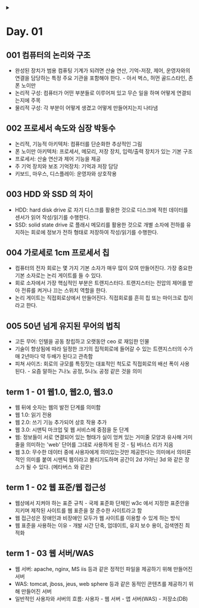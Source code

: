 <link rel="stylesheet" type="text/css" href="/css/header.css">
<link rel="stylesheet" type="text/css" href="/css/bootstrap/5.3.0-alpha1/bootstrap.css">
<div class="sticky-top bg-white pt-1 pb-2" id="header-div-max"></div>
<details id="display-none"><summary></summary>
  <script src="/js/header.js" defer="defer"></script>
  <script src="/js/table/numbering.js" defer="defer"></script>
  <script src="/js/bootstrap/5.3.0-alpha1/bootstrap.bundle.js" defer="defer"></script>
</details>

# Day. 01

## 001 컴퓨터의 논리와 구조

- 완성된 장치가 범용 컴퓨팅 기계가 되려면 산술 연산, 기억-저장, 제어, 운영자와의 연결을 담당하는 특정 주요 기관을 포함해야 한다. - 아서 벅스, 허먼 골드스타인, 존 폰 노이만
- 논리적 구성: 컴퓨터가 어떤 부분들로 이루어져 있고 무슨 일을 하며 어떻게 연결되는지에 주목
- 물리적 구성: 각 부분이 어떻게 생겼고 어떻게 만들어지는지 나타냄

## 002 프로세서 속도와 심장 박동수

- 논리적, 기능적 아키텍처: 컴퓨터를 단순화한 추상적인 그림
- 폰 노이만 아키텍처: 프로세서, 메모리, 저장 장치, 입력/출력 장치가 있는 기본 구조
- 프로세서: 산술 연산과 제어 기능을 제공
- 주 기억 장치와 보조 기억장치: 기억과 저장 담당
- 키보드, 마우스, 디스플레이: 운영자와 상호작용

## 003 HDD 와 SSD 의 차이

- HDD: hard disk drive 로 자기 디스크를 활용한 것으로 디스크에 적힌 데이터를 센서가 읽어 작성/읽기를 수행한다.
- SSD: solid state drive 로 플래시 메모리를 활용한 것으로 개별 소자에 전하를 유지하는 회로에 정보가 전하 형태로 저장하여 작성/읽기를 수행한다.

## 004 가로세로 1cm 프로세서 칩

- 컴퓨터의 전자 회로는 몇 가지 기본 소자가 매우 많이 모여 만들어진다. 가장 중요한 기본 소자로는 논리 게이트를 들 수 있다.
- 회로 소자에서 가장 핵심적인 부분은 트랜지스터다. 트랜지스터는 전압의 제어를 받아 전류를 켜거나 끄는 스위치 역할을 한다.
- 논리 게이트는 직접회로상에서 만들어진다. 직접회로를 흔히 칩 또는 마이크로 칩이라고 한다.

## 005 50년 넘게 유지된 무어의 법칙

- 고든 무어: 인텔을 공동 창립하고 오랫동안 ceo 로 재임한 인물
- 기술이 향상됨에 따라 일정한 크기의 집적회로에 들어갈 수 있는 트랜지스터의 수가 매 2년마다 약 두배가 된다고 관측함
- 피쳐 사이즈: 회로의 규모를 특징짓는 대표적인 척도로 직접회로의 배선 폭이 사용된다. - 요즘 말하는 7나노 공정, 5나노 공정 같은 것을 의미

## term 1 - 01 웹1.0, 웹2.0, 웹3.0

- 웹 뒤에 숫자는 웹의 발전 단계를 의미함
- 웹 1.0: 읽기 전용
- 웹 2.0: 쓰기 기능 추가되어 상호 작용 추가
- 웹 3.0: 시맨틱 마크업 및 웹 서비스에 중점을 둔 단계
- 웹: 정보들이 서로 연결되어 있는 형태가 실이 엉켜 있는 거미줄 모양과 유사해 거미줄을 의미하는 'web' 단어를 그대로 사용하게 된 것 - 팀 버너스 리가 지음
- 웹 3.0: 무수한 데이터 중에 사용자에게 의미있는것만 제공한다는 의미에서 의미론적인 의미를 붙여 시맨틱 웹이라고 불리기도하며 공간이 2d 가아닌 3d 와 같은 장소가 될 수 있다. (메타버스 와 같은)
  
## term 1 - 02 웹 표준/웹 접근성

- 웹상에서 지켜야 하는 표준 규칙 - 국제 표준화 단체인 w3c 에서 지정한 표준안을 지키며 제작된 사이트를 웹 표준을 잘 준수한 사이트라고 함
- 웹 접근성은 장애인과 비장애인 모두가 웹 사이트를 이용할 수 있게 하는 방식
- 웹 표준을 사용하는 이유 - 개발 시간 단축, 업데이트, 유지 보수 용이, 검색엔진 최적화

## term 1 - 03 웹 서버/WAS

- 웹 서버: apache, nginx, MS iis 등과 같은 정적인 파일을 제공하기 위해 만들어진 서버
- WAS: tomcat, jboss, jeus, web sphere 등과 같은 동적인 콘텐츠를 제공하기 위해 만들어진 서버
- 일반적인 사용자와 서버의 흐름: 사용자 - 웹 서버 - 앱 서버(WAS) - 저장소(DB)